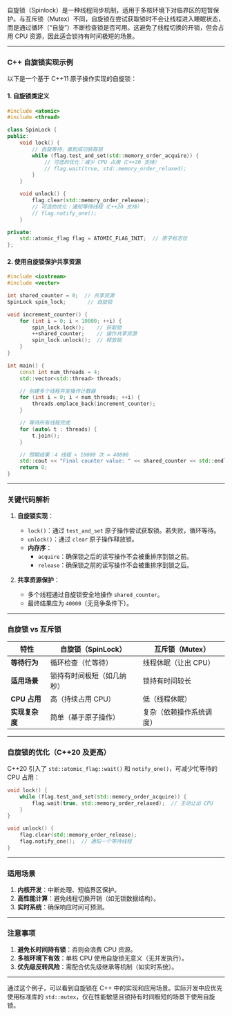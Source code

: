 自旋锁（Spinlock）是一种线程同步机制，适用于多核环境下对临界区的短暂保护。与互斥锁（Mutex）不同，自旋锁在尝试获取锁时不会让线程进入睡眠状态，而是通过循环（“自旋”）不断检查锁是否可用。这避免了线程切换的开销，但会占用 CPU 资源，因此适合锁持有时间极短的场景。

---

### **C++ 自旋锁实现示例**
以下是一个基于 C++11 原子操作实现的自旋锁：

#### 1. **自旋锁类定义**
```cpp
#include <atomic>
#include <thread>

class SpinLock {
public:
    void lock() {
        // 自旋等待，直到成功获取锁
        while (flag.test_and_set(std::memory_order_acquire)) {
            // 可选的优化：减少 CPU 占用（C++20 支持）
            // flag.wait(true, std::memory_order_relaxed);
        }
    }

    void unlock() {
        flag.clear(std::memory_order_release);
        // 可选的优化：通知等待线程（C++20 支持）
        // flag.notify_one();
    }

private:
    std::atomic_flag flag = ATOMIC_FLAG_INIT;  // 原子标志位
};
```

#### 2. **使用自旋锁保护共享资源**
```cpp
#include <iostream>
#include <vector>

int shared_counter = 0;  // 共享资源
SpinLock spin_lock;       // 自旋锁

void increment_counter() {
    for (int i = 0; i < 10000; ++i) {
        spin_lock.lock();    // 获取锁
        ++shared_counter;    // 操作共享资源
        spin_lock.unlock();  // 释放锁
    }
}

int main() {
    const int num_threads = 4;
    std::vector<std::thread> threads;

    // 创建多个线程并发操作计数器
    for (int i = 0; i < num_threads; ++i) {
        threads.emplace_back(increment_counter);
    }

    // 等待所有线程完成
    for (auto& t : threads) {
        t.join();
    }

    // 预期结果：4 线程 × 10000 次 = 40000
    std::cout << "Final counter value: " << shared_counter << std::endl;
    return 0;
}
```

---

### **关键代码解析**
1. **自旋锁实现**：
   - `lock()`：通过 `test_and_set` 原子操作尝试获取锁。若失败，循环等待。
   - `unlock()`：通过 `clear` 原子操作释放锁。
   - **内存序**：
     - `acquire`：确保锁之后的读写操作不会被重排序到锁之前。
     - `release`：确保锁之前的读写操作不会被重排序到锁之后。

2. **共享资源保护**：
   - 多个线程通过自旋锁安全地操作 `shared_counter`。
   - 最终结果应为 `40000`（无竞争条件下）。

---

### **自旋锁 vs 互斥锁**
| 特性               | 自旋锁（SpinLock）               | 互斥锁（Mutex）                  |
|--------------------|----------------------------------|----------------------------------|
| **等待行为**        | 循环检查（忙等待）                | 线程休眠（让出 CPU）              |
| **适用场景**        | 锁持有时间极短（如几纳秒）         | 锁持有时间较长                    |
| **CPU 占用**        | 高（持续占用 CPU）                | 低（线程休眠）                    |
| **实现复杂度**      | 简单（基于原子操作）               | 复杂（依赖操作系统调度）           |

---

### **自旋锁的优化（C++20 及更高）**
C++20 引入了 `std::atomic_flag::wait()` 和 `notify_one()`，可减少忙等待的 CPU 占用：
```cpp
void lock() {
    while (flag.test_and_set(std::memory_order_acquire)) {
        flag.wait(true, std::memory_order_relaxed);  // 主动让出 CPU
    }
}

void unlock() {
    flag.clear(std::memory_order_release);
    flag.notify_one();  // 通知一个等待线程
}
```

---

### **适用场景**
1. **内核开发**：中断处理、短临界区保护。
2. **高性能计算**：避免线程切换开销（如无锁数据结构）。
3. **实时系统**：确保响应时间可预测。

---

### **注意事项**
1. **避免长时间持有锁**：否则会浪费 CPU 资源。
2. **多核环境下有效**：单核 CPU 使用自旋锁无意义（无并发执行）。
3. **优先级反转风险**：需配合优先级继承等机制（如实时系统）。

---

通过这个例子，可以看到自旋锁在 C++ 中的实现和应用场景。实际开发中应优先使用标准库的 `std::mutex`，仅在性能敏感且锁持有时间极短的场景下使用自旋锁。